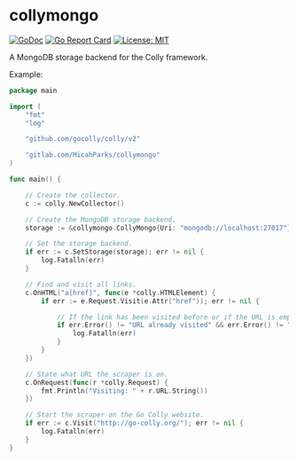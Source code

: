 # collymongo

[![GoDoc](https://godoc.org/gitlab.com/MicahParks/collymongo?status.svg)](https://godoc.org/gitlab.com/MicahParks/collymongo)
[![Go Report Card](https://goreportcard.com/badge/gitlab.com/MicahParks/collymongo)](https://goreportcard.com/report/gitlab.com/MicahParks/collymongo)
[![License: MIT](https://img.shields.io/badge/License-MIT-blue.svg)](https://opensource.org/licenses/MIT)

A MongoDB storage backend for the Colly framework.

Example:
```go
package main

import (
	"fmt"
	"log"

	"github.com/gocolly/colly/v2"

	"gitlab.com/MicahParks/collymongo"
)

func main() {

	// Create the collector.
	c := colly.NewCollector()

	// Create the MongoDB storage backend.
	storage := &collymongo.CollyMongo{Uri: "mongodb://localhost:27017"}

	// Set the storage backend.
	if err := c.SetStorage(storage); err != nil {
		log.Fatalln(err)
	}

	// Find and visit all links.
	c.OnHTML("a[href]", func(e *colly.HTMLElement) {
		if err := e.Request.Visit(e.Attr("href")); err != nil {

			// If the link has been visited before or if the URL is empty, then skip it.
			if err.Error() != "URL already visited" && err.Error() != "Missing URL" {
				log.Fatalln(err)
			}
		}
	})

	// State what URL the scraper is on.
	c.OnRequest(func(r *colly.Request) {
		fmt.Println("Visiting: " + r.URL.String())
	})

	// Start the scraper on the Go Colly website.
	if err := c.Visit("http://go-colly.org/"); err != nil {
		log.Fatalln(err)
	}
}
```